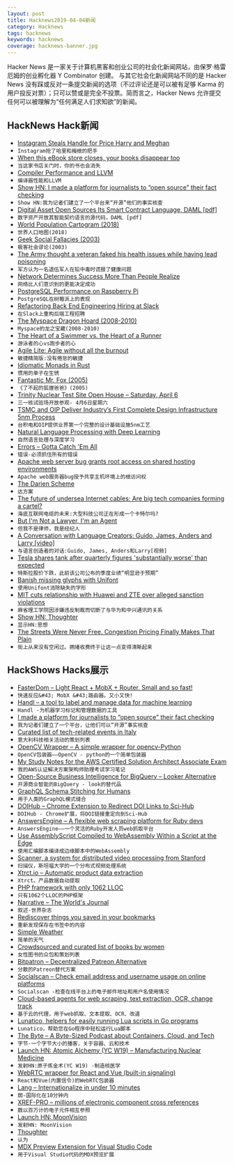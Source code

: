 ```yaml
---
layout: post
title: Hacknews2019-04-04新闻
category: Hacknews
tags: hacknews
keywords: hacknews
coverage: hacknews-banner.jpg
---
```


Hacker News 是一家关于计算机黑客和创业公司的社会化新闻网站，由保罗·格雷厄姆的创业孵化器 Y Combinator 创建。
与其它社会化新闻网站不同的是 Hacker News 没有踩或反对一条提交新闻的选项（不过评论还是可以被有足够 Karma 的用户投反对票）；只可以赞或是完全不投票。简而言之，Hacker News 允许提交任何可以被理解为“任何满足人们求知欲”的新闻。

## HackNews Hack新闻


- [Instagram Steals Handle for Price Harry and Meghan](https://www.bbc.com/news/newsbeat-47813521)
- `Instagram抢了哈里和梅根的把手`
- [When this eBook store closes, your books disappear too](https://www.bbc.co.uk/news/technology-47810367)
- `当这家书店关门时，你的书也会消失`
- [Compiler Performance and LLVM](http://pling.jondgoodwin.com/post/compiler-performance/)
- `编译器性能和LLVM`
- [Show HN: I made a platform for journalists to “open source” their fact checking](https://sourcedfact.com)
- `Show HN:我为记者们建立了一个平台来“开源”他们的事实核查`
- [Digital Asset Open Sources Its Smart Contract Language, DAML [pdf]](https://hub.digitalasset.com/hubfs/Press%20Releases/DAML_Open_Source_Press_Release_4.4.19.pdf)
- `数字资产开放其智能契约语言的源代码，DAML [pdf]`
- [World Population Cartogram (2018)](https://ourworldindata.org/world-population-cartogram)
- `世界人口地图(2018)`
- [Geek Social Fallacies (2003)](http://www.plausiblydeniable.com/opinion/gsf.html)
- `极客社会谬论(2003)`
- [The Army thought a veteran faked his health issues while having lead poisoning](https://www.nytimes.com/2019/04/03/magazine/lead-poisoning-military-soldiers.html)
- `军方认为一名退伍军人在铅中毒时谎报了健康问题`
- [Network Determines Success More Than People Realize](https://medium.com/swlh/your-network-determines-success-more-than-you-realize-41a3e889ecea)
- `网络比人们意识到的更能决定成功`
- [PostgreSQL Performance on Raspberry Pi](https://blog.rustprooflabs.com/2019/04/postgrseql-pgbench-raspberry-pi)
- `PostgreSQL在树莓派上的表现`
- [Refactoring Back End Engineering Hiring at Slack](https://slack.engineering/refactoring-backend-engineering-hiring-at-slack-b53b1e0e7a3c)
- `在Slack上重构后端工程招聘`
- [The Myspace Dragon Hoard (2008-2010)](https://archive.org/details/myspace_dragon_hoard_2010)
- `Myspace的龙之宝藏(2008-2010)`
- [The Heart of a Swimmer vs. the Heart of a Runner](https://www.nytimes.com/2019/04/03/well/move/heart-health-swimming-running-exercise.html)
- `游泳者的心vs跑步者的心`
- [Agile Lite: Agile without all the burnout](https://github.com/davebs/AgileLite)
- `敏捷精简版:没有倦怠的敏捷`
- [Idiomatic Monads in Rust](https://varkor.github.io/blog/2019/03/28/idiomatic-monads-in-rust.html#fnref:external-iterator)
- `惯用的单子在生锈`
- [Fantastic Mr. Fox (2005)](https://granta.com/fantastic-mr-fox/)
- `《了不起的狐狸爸爸》(2005)`
- [Trinity Nuclear Test Site Open House – Saturday, April 6](https://www.wsmr.army.mil/Trinity/Pages/Home.aspx)
- `三一核试验场开放参观- 4月6日星期六`
- [TSMC and OIP Deliver Industry’s First Complete Design Infrastructure 5nm Process](https://www.tsmc.com/tsmcdotcom/PRListingNewsAction.do?action=detail&amp;newsid=THPGWQTHTH&amp;language=E)
- `台积电和OIP提供业界第一个完整的设计基础设施5nm工艺`
- [Natural Language Processing with Deep Learning](http://web.stanford.edu/class/cs224n/)
- `自然语言处理与深度学习`
- [Errors – Gotta Catch &#39;Em All](https://blog.twitter.com/engineering/en_us/topics/insights/2019/gotta-catch--em-all.html)
- `错误-必须抓住所有的错误`
- [Apache web server bug grants root access on shared hosting environments](https://www.zdnet.com/article/apache-web-server-bug-grants-root-access-on-shared-hosting-environments/)
- `Apache web服务器bug授予共享主机环境上的根访问权`
- [The Darien Scheme](https://en.wikipedia.org/wiki/Darien_scheme)
- `达方案`
- [The future of undersea Internet cables: Are big tech companies forming a cartel?](https://blog.apnic.net/2019/04/03/the-future-of-undersea-internet-cables-are-big-tech-companies-forming-a-cartel/)
- `海底互联网电缆的未来:大型科技公司正在形成一个卡特尔吗?`
- [But I&#39;m Not a Lawyer, I&#39;m an Agent](https://davidsimon.com/but-im-not-a-lawyer-im-an-agent/)
- `但我不是律师，我是经纪人`
- [A Conversation with Language Creators: Guido, James, Anders and Larry [video]](https://www.youtube.com/watch?v=csL8DLXGNlU)
- `与语言创造者的对话:Guido, James, Anders和Larry[视频]`
- [Tesla shares tank after quarterly figures &#39;substantially worse&#39; than expected](https://www.nbcnews.com/business/autos/tesla-shares-tank-after-quarterly-production-figures-are-substantially-worse-n990131)
- `特斯拉股价下跌，此前该公司公布的季度业绩“明显逊于预期”`
- [Banish missing glyphs with Unifont](https://shkspr.mobi/blog/2019/04/banish-the-%ef%bf%bd-with-unifont/)
- `使用Unifont消除缺失的字形`
- [MIT cuts relationship with Huawei and ZTE over alleged sanction violations](https://techcrunch.com/2019/04/04/mit-cuts-working-relationship-with-huawei-and-zte-over-alleged-sanction-violations/)
- `麻省理工学院因涉嫌违反制裁而切断了与华为和中兴通讯的关系`
- [Show HN: Thoughter](https://aytwit.com/thoughter)
- `显示HN:思想`
- [The Streets Were Never Free. Congestion Pricing Finally Makes That Plain](https://www.nytimes.com/2019/04/04/upshot/the-streets-were-never-free-congestion-pricing-finally-makes-that-plain.html)
- `街上从来没有空闲过。拥堵收费终于让这一点变得清晰起来`


## HackShows Hacks展示

- [ FasterDom – Light React &#43; MobX &#43; Router. Small and so fast!](https://pxyup.github.io/FastDom/)
- `快速反应&#43; MobX &#43;路由器。又小又快!`
- [ Handl – a tool to label and manage data for machine learning](https://handl.ai)
- `Handl -为机器学习标记和管理数据的工具`
- [ I made a platform for journalists to “open source” their fact checking](https://sourcedfact.com)
- `我为记者们建立了一个平台，让他们可以“开源”事实核查`
- [ Curated list of tech-related events in Italy](https://github.com/ildoc/awesome-italy-events)
- `意大利科技相关活动的策划列表`
- [ OpenCV Wrapper – A simple wrapper for opencv-Python](https://opencv-wrapper.readthedocs.io/en/latest/?badge=latest)
- `OpenCV包装器——OpenCV - python的一个简单包装器`
- [ My Study Notes for the AWS Certified Solution Architect Associate Exam](https://github.com/AlessioCasco/AWS-CSA-2019-study-notes)
- `我的AWS认证解决方案架构师助理考试学习笔记`
- [ Open-Source Business Intelligence for BigQuery – Looker Alternative](https://mprove.io)
- `开源商业智能的BigQuery - look的替代品`
- [ GraphQL Schema Stitching for Humans](https://github.com/ForestAdmin/graphql-stitcher)
- `用于人类的GraphQL模式缝合`
- [ DOIHub – Chrome Extension to Redirect DOI Links to Sci-Hub](https://github.com/bschne/DOIHub/)
- `DOIHub - Chrome扩展，将DOI链接重定向到Sci-Hub`
- [ AnswersEngine – A flexible web scraping platform for Ruby devs](https://answersengine.com)
- `AnswersEngine——一个灵活的Ruby开发人员web抓取平台`
- [ Use AssemblyScript Compiled to WebAssembly Within a Script at the Edge](https://github.com/stackpath/edgeengine-examples/tree/master/wasm-assembly-script)
- `使用汇编脚本编译成边缘脚本中的WebAssembly`
- [ Scanner,  a system for distributed video processing from Stanford](http://scanner.run/)
- `扫描仪，斯坦福大学的一个分布式视频处理系统`
- [ Xtrct.io – Automatic product data extraction](https://xtrct.io)
- `Xtrct。产品数据自动提取`
- [ PHP framework with only 1062 LLOC](https://www.webiik.com)
- `只有1062个LLOC的PHP框架`
- [ Narrative – The World&#39;s Journal](https://narrative.org)
- `叙述-世界杂志`
- [ Rediscover things you saved in your bookmarks](https://mailist.app)
- `重新发现保存在书签中的内容`
- [ Simple Weather](https://simpleweather.ascher.dev/)
- `简单的天气`
- [ Crowdsourced and curated list of books by women](https://thebooksbywomen.com/)
- `女性图书的众包和策划列表`
- [ Bitpatron – Decentralized Patreon Alternative](https://www.producthunt.com/posts/bitpatron-3)
- `分散的Patreon替代方案`
- [ Socialscan – Check email address and username usage on online platforms](https://github.com/iojw/socialscan)
- `Socialscan -检查在线平台上的电子邮件地址和用户名使用情况`
- [ Cloud-based agents for web scraping, text extraction, OCR, change track](https://www.agenty.com)
- `基于云的代理，用于web抓取、文本提取、OCR、改道`
- [ Lunatico, helpers for easily running Lua scripts in Go programs](https://github.com/fiatjaf/lunatico)
- `Lunatico，帮助您在Go程序中轻松运行Lua脚本`
- [ The Byte – A Byte-Sized Podcast about Containers, Cloud, and Tech](http://thebyte.io)
- `字节-一个字节大小的播客，关于容器、云和技术`
- [Launch HN: Atomic Alchemy (YC W19) – Manufacturing Nuclear Medicine](https://news.ycombinator.com/item?id=19565224)
- `发射HN:原子炼金术(YC W19) -制造核医学`
- [ WebRTC wrapper for React and Vue (built-in signaling)](https://npmjs.com/package/neat-rtc)
- `React和Vue(内置信令)的WebRTC包装器`
- [ Lang – Internationalize in under 10 minutes](https://www.langapi.co)
- `朗-国际化在10分钟内`
- [ XREF-PRO – millions of electronic component cross references](https://www.xref-pro.com/cross-reference/?q=CC0201JRNPO8BN101)
- `数以百万计的电子元件相互参照`
- [Launch HN: MoonVision](https://news.ycombinator.com/item?id=19556465)
- `发射HN: MoonVision`
- [ Thoughter](https://aytwit.com/thoughter)
- `认为`
- [ MDX Preview Extension for Visual Studio Code](https://github.com/xyc/vscode-mdx-preview)
- `用于Visual Studio代码的MDX预览扩展`


